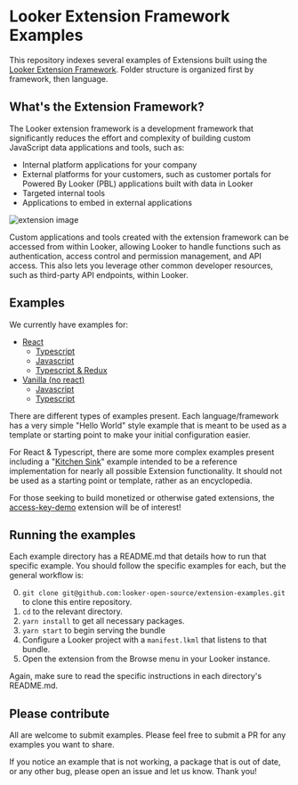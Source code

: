 # Looker Extension Framework Examples
This repository indexes several examples of Extensions built using the [Looker Extension Framework](https://docs.looker.com/data-modeling/extension-framework/extension-framework-intro). Folder structure is organized first by framework, then language.

## What's the Extension Framework?
The Looker extension framework is a development framework that significantly reduces the effort and complexity of building custom JavaScript data applications and tools, such as:

 * Internal platform applications for your company
 * External platforms for your customers, such as customer portals for Powered By Looker (PBL) applications built with data in Looker
 * Targeted internal tools
 * Applications to embed in external applications

![extension image](https://docs.looker.com/assets/images/dev-ef-full-screen-712.png )

Custom applications and tools created with the extension framework can be accessed from within Looker, allowing Looker to handle functions such as authentication, access control and permission management, and API access. This also lets you leverage other common developer resources, such as third-party API endpoints, within Looker.

## Examples
We currently have examples for:
* [React](https://github.com/looker-open-source/extension-examples/tree/master/react)
    * [Typescript](https://github.com/looker-open-source/extension-examples/tree/main/react/typescript)
    * [Javascript](https://github.com/looker-open-source/extension-examples/tree/main/javascript)
    * [Typescript & Redux](https://github.com/looker-open-source/extension-examples/tree/main/react/typescript/looks-query-redux)
* [Vanilla (no react)](https://github.com/looker-open-source/extension-examples/tree/main/vanilla)
    * [Javascript](https://github.com/looker-open-source/extension-examples/tree/main/vanilla/counter)
    * [Typescript](https://github.com/looker-open-source/extension-examples/tree/main/vanilla/counter-ts)

There are different types of examples present. Each language/framework has a very simple "Hello World" style example that is meant to be used as a template or starting point to make your initial configuration easier.

For React & Typescript, there are some more complex examples present including a "[Kitchen Sink](https://github.com/looker-open-source/extension-examples/tree/master/react/typescript/kitchensink)" example intended to be a reference implementation for nearly all possible Extension functionality. It should not be used as a starting point or template, rather as an encyclopedia.

For those seeking to build monetized or otherwise gated extensions, the [access-key-demo](https://github.com/looker-open-source/extension-examples/tree/master/react/typescript/access-key-demo) extension will be of interest!

## Running the examples
Each example directory has a README.md that details how to run that specific example. You should follow the specific examples for each, but the general workflow is:

0. `git clone git@github.com:looker-open-source/extension-examples.git` to clone this entire repository.
1. `cd` to the relevant directory.
2. `yarn install` to get all necessary packages.
3. `yarn start` to begin serving the bundle
4. Configure a Looker project with a `manifest.lkml` that listens to that bundle.
5. Open the extension from the Browse menu in your Looker instance.

Again, make sure to read the specific instructions in each directory's README.md.

## Please contribute

All are welcome to submit examples. Please feel free to submit a PR for any examples you want to share.

If you notice an example that is not working, a package that is out of date, or any other bug, please open an issue and let us know.  Thank you!
